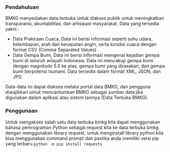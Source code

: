 ### Pendahuluan
BMKG menyediakan data terbuka untuk diakses publik untuk meningkatkan transparansi, akuntabilitas, dan artisipasi masyarakat. Data yang tersedia yakni :
- Data Prakiraan Cuaca, Data ini berisi informasi seperti suhu udara, kelembapan, arah dan kecepatan angin, serta kondisi cuaca dengan format CSV (Comma Separated Values)
- Data Gempa Bumi, Data ini berisi Informasi mengenai kejadian gempa bumi di seluruh wilayah Indonesia. Data ini mencakup gempa bumi dengan magnitudo 5.0 ke atas, gempa bumi yang dirasakan, dan gempa bumi berpotensi tsunami. Data tersedia dalam format XML, JSON, dan JPG

Data-data ini dapat diakses melalui portal data BMKG, dan pengguna diwajibkan untuk mencantumkan BMKG sebagai sumber data jika digunakan dalam aplikasi atau sistem lainnya​ (Data Terbuka BMKG)​.
### Penggunaan
Untuk mengakses salah satu data terbuka bmkg kita dapat menggunakan bahasa pemrograman Python sebagai request kita ke data terbuka bmkg dengan menggunakan library request, untuk menginstall library python kita bisa menggunakan command prompt dan pastika anda memiliki versi pip yang terbaru ```python -m pip install requests```
